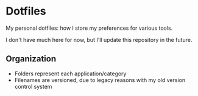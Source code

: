 # Dotfiles

My personal dotfiles: how I store my preferences for various tools.

I don't have much here for now, but I'll update this repository in the future.

## Organization

- Folders represent each application/category
- Filenames are versioned, due to legacy reasons with my old version control system
